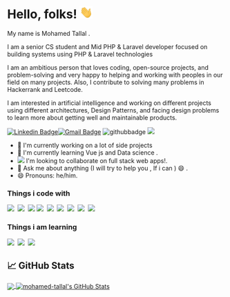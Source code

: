 # Hello, folks! <img src="https://raw.githubusercontent.com/Mohamed-Tallal/Mohamed-Tallal/master/wave.gif" width="30px">

My name is Mohamed Tallal . 

I am a senior CS student and Mid PHP & Laravel developer focused on building systems using  PHP & Laravel technologies 

I am an ambitious person that loves coding, open-source projects, and problem-solving and very happy to helping and working with peoples in our field on many projects. Also, I contribute to solving many problems in Hackerrank and Leetcode.

I am interested in artificial intelligence and working on different projects using different architectures, Design Patterns, and facing design problems to learn more about getting well and maintainable products.

[![Linkedin Badge](https://img.shields.io/badge/mohammed-tallal-blue?style=flat-square&logo=Linkedin&logoColor=white&link=https://www.linkedin.com/in/mohammed-tallal/)](https://www.linkedin.com/in/mohammed-tallal/)[![Gmail Badge](https://img.shields.io/badge/-Gmail-c14438?style=flat-square&logo=Gmail&logoColor=white&link=mailto:mohamedtallal28@gmail.com)](mailto:mohamedtallal28@gmail.com) ![githubbadge](https://img.shields.io/github/followers/mohamed-tallal?style=social) ![](https://komarev.com/ghpvc/?username=mohamed-tallal&color=brightgreen&style=flat)


 - 🔭 I'm currently working on a lot of side projects
 - 🌱 I'm currently learning Vue js and Data science .
 - <img src="https://images.unsplash.com/photo-1610389051254-64849803c8fd?ixlib=rb-1.2.1&ixid=MnwxMjA3fDB8MHxwaG90by1wYWdlfHx8fGVufDB8fHx8&auto=format&fit=crop&w=1000&q=80" height="15px" weight="20px"> I'm looking to collaborate on full stack web apps!.
 - 💬 Ask me about anything (I will try to help you , If i can ) 😄 . 
 - 😄 Pronouns: he/him.

<h3>Things i code with</h3>

<span><img src="https://cdn.jsdelivr.net/gh/devicons/devicon@latest/icons/html5/html5-plain.svg" width="30px"></span>&nbsp;
<span><img src="https://cdn.jsdelivr.net/gh/devicons/devicon@latest/icons/css3/css3-plain.svg" width="30px"></span>&nbsp;
<span><img src="https://cdn.jsdelivr.net/gh/devicons/devicon@latest/icons/bootstrap/bootstrap-original.svg" width="30px"></span>
<span><img src="https://cdn.jsdelivr.net/gh/devicons/devicon@latest/icons/javascript/javascript-original.svg" width="30px"></span>&nbsp;
<span><img src="https://cdn.jsdelivr.net/gh/devicons/devicon@latest/icons/vuejs/vuejs-original.svg" width="30px"></span>&nbsp;
<span><img src="https://cdn.jsdelivr.net/gh/devicons/devicon@latest/icons/php/php-original.svg" width="30px"></span>&nbsp;
<span><img src="https://laravel.com/img/logomark.min.svg" width="30px"></span>&nbsp;
<span><img src="https://cdn.jsdelivr.net/gh/devicons/devicon@latest/icons/mysql/mysql-original.svg" width="30px"></span>&nbsp;
<span><img src="https://cdn.jsdelivr.net/gh/devicons/devicon@latest/icons/git/git-original.svg" width="30px"></span>&nbsp;


<h3>Things i am learning </h3>

<span><img src="https://futurumresearch.com/wp-content/uploads/2020/01/aws-logo-1280x720.png" width="60px"></span>&nbsp;
<span><img src="https://cdn.jsdelivr.net/gh/devicons/devicon@latest/icons/vuejs/vuejs-original.svg" width="30px"></span>&nbsp;
<span><img src="https://cdn.jsdelivr.net/gh/devicons/devicon@latest/icons/docker/docker-original.svg" width="60px"></span>&nbsp;

## &#x1f4c8; GitHub Stats
<a href="https://github.com/mohamed-tallal/mohamed-tallal">
  <img align="center" src="https://github-readme-stats.vercel.app/api/top-langs/?username=mohamed-tallal&title_color=ffffff&text_color=c9cacc&icon_color=2bbc8a&bg_color=1d1f21&langs_count=3" />
</a>

<a href="https://github.com/mohamed-tallal/mohamed-tallal">
  <img align="center" src="https://github-readme-stats.vercel.app/api?username=mohamed-tallal&show_icons=true&line_height=27&count_private=true&title_color=ffffff&text_color=c9cacc&icon_color=2bbc8a&bg_color=1d1f21" alt="mohamed-tallal's GitHub Stats"/>
</a>
